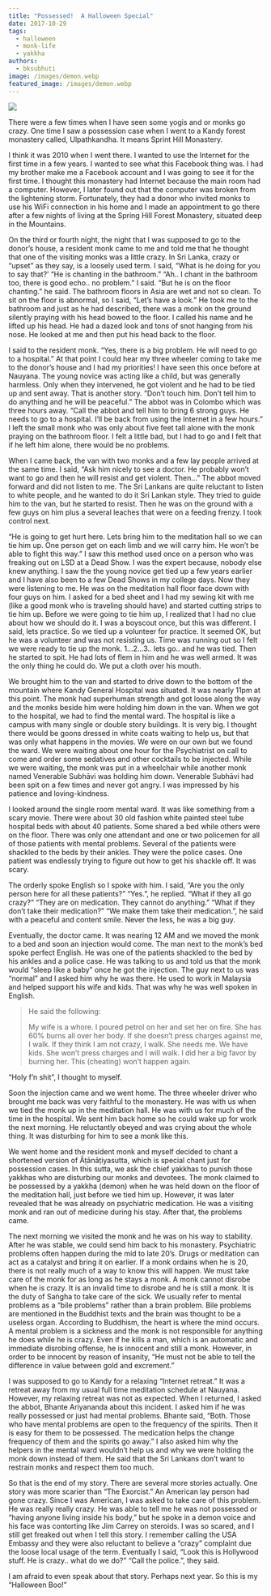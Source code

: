 ```yaml
---
title: "Possessed!  A Halloween Special"
date: 2017-10-29
tags: 
  - halloween
  - monk-life
  - yakkha
authors: 
  - bksubhuti
image: /images/demon.webp
featured_image: /images/demon.webp
---
```


[![](/images/demon.webp)](/images/2017/10/demon.webp)

There were a few times when I have seen some yogis and or monks go crazy. One time I saw a possession case when I went to a Kandy forest monastery called, Ulpathkandha. It means Sprint Hill Monastery.

I think it was 2010 when I went there. I wanted to use the Internet for the first time in a few years. I wanted to see what this Facebook thing was. I had my brother make me a Facebook account and I was going to see it for the first time. I thought this monastery had Internet because the main room had a computer. However, I later found out that the computer was broken from the lightening storm. Fortunately, they had a donor who invited monks to use his WiFi connection in his home and I made an appointment to go there after a few nights of living at the Spring Hill Forest Monastery, situated deep in the Mountains.

On the third or fourth night, the night that I was supposed to go to the donor’s house, a resident monk came to me and told me that he thought that one of the visiting monks was a little crazy. In Sri Lanka, crazy or “upset” as they say, is a loosely used term. I said, “What is he doing for you to say that?’ “He is chanting in the bathroom.” “Ah.. I chant in the bathroom too, there is good echo.. no problem.” I said. “But he is on the floor chanting.” he said. The bathroom floors in Asia are wet and not so clean. To sit on the floor is abnormal, so I said, “Let’s have a look.” He took me to the bathroom and just as he had described, there was a monk on the ground silently praying with his head bowed to the floor. I called his name and he lifted up his head. He had a dazed look and tons of snot hanging from his nose. He looked at me and then put his head back to the floor.

I said to the resident monk. “Yes, there is a big problem. He will need to go to a hospital.” At that point I could hear my three wheeler coming to take me to the donor’s house and I had my priorities! I have seen this once before at Nauyana. The young novice was acting like a child, but was generally harmless. Only when they intervened, he got violent and he had to be tied up and sent away. That is another story. “Don’t touch him. Don’t tell him to do anything and he will be peaceful.” The abbot was in Colombo which was three hours away. “Call the abbot and tell him to bring 6 strong guys. He needs to go to a hospital. I’ll be back from using the Internet in a few hours.” I left the small monk who was only about five feet tall alone with the monk praying on the bathroom floor. I felt a little bad, but I had to go and I felt that if he left him alone, there would be no problems.

When I came back, the van with two monks and a few lay people arrived at the same time. I said, “Ask him nicely to see a doctor. He probably won’t want to go and then he will resist and get violent. Then...” The abbot moved forward and did not listen to me. The Sri Lankans are quite reluctant to listen to white people, and he wanted to do it Sri Lankan style. They tried to guide him to the van, but he started to resist. Then he was on the ground with a few guys on him plus a several leaches that were on a feeding frenzy. I took control next.

“He is going to get hurt here. Lets bring him to the meditation hall so we can tie him up. One person get on each limb and we will carry him. He won’t be able to fight this way.” I saw this method used once on a person who was freaking out on LSD at a Dead Show. I was the expert because, nobody else knew anything. I saw the the young novice get tied up a few years earlier and I have also been to a few Dead Shows in my college days. Now they were listening to me. He was on the meditation hall floor face down with four guys on him. I asked for a bed sheet and I had my sewing kit with me (like a good monk who is traveling should have) and started cutting strips to tie him up. Before we were going to tie him up, I realized that I had no clue about how we should do it. I was a boyscout once, but this was different. I said, lets practice. So we tied up a volunteer for practice. It seemed OK, but he was a volunteer and was not resisting us. Time was running out so I felt we were ready to tie up the monk. 1...2...3.. lets go.. and he was tied. Then he started to spit. He had lots of flem in him and he was well armed. It was the only thing he could do. We put a cloth over his mouth.

We brought him to the van and started to drive down to the bottom of the mountain where Kandy General Hospital was situated. It was nearly 11pm at this point. The monk had superhuman strength and got loose along the way and the monks beside him were holding him down in the van. When we got to the hospital, we had to find the mental ward. The hospital is like a campus with many single or double story buildings. It is very big. I thought there would be goons dressed in white coats waiting to help us, but that was only what happens in the movies. We were on our own but we found the ward. We were waiting about one hour for the Psychiatrist on call to come and order some sedatives and other cocktails to be injected. While we were waiting, the monk was put in a wheelchair while another monk named Venerable Subhāvi was holding him down. Venerable Subhāvi had been spit on a few times and never got angry. I was impressed by his patience and loving-kindness.

I looked around the single room mental ward. It was like something from a scary movie. There were about 30 old fashion white painted steel tube hospital beds with about 40 patients. Some shared a bed while others were on the floor. There was only one attendant and one or two policemen for all of those patients with mental problems. Several of the patients were shackled to the beds by their ankles. They were the police cases. One patient was endlessly trying to figure out how to get his shackle off. It was scary.

The orderly spoke English so I spoke with him. I said, “Are you the only person here for all these patients?” “Yes.”, he replied. “What if they all go crazy?” “They are on medication. They cannot do anything.” “What if they don’t take their medication?” “We make them take their medication.”, he said with a peaceful and content smile. Never the less, he was a big guy.

Eventually, the doctor came. It was nearing 12 AM and we moved the monk to a bed and soon an injection would come. The man next to the monk’s bed spoke perfect English. He was one of the patients shackled to the bed by his ankles and a police case. He was talking to us and told us that the monk would “sleep like a baby” once he got the injection. The guy next to us was “normal” and I asked him why he was there. He used to work in Malaysia and helped support his wife and kids. That was why he was well spoken in English.

> He said the following:
> 
> My wife is a whore. I poured petrol on her and set her on fire. She has 60% burns all over her body. If she doesn’t press charges against me, I walk. If they think I am not crazy, I walk. She needs me. We have kids. She won’t press charges and I will walk. I did her a big favor by burning her. This (cheating) won’t happen again.

“Holy f’n shit”, I thought to myself.

Soon the injection came and we went home. The three wheeler driver who brought me back was very faithful to the monastery. He was with us when we tied the monk up in the meditation hall. He was with us for much of the time in the hospital. We sent him back home so he could wake up for work the next morning. He reluctantly obeyed and was crying about the whole thing. It was disturbing for him to see a monk like this.

We went home and the resident monk and myself decided to chant a shortened version of Āṭānāṭiyasutta, which is special chant just for possession cases. In this sutta, we ask the chief yakkhas to punish those yakkhas who are disturbing our monks and devotees. The monk claimed to be possessed by a yakkha (demon) when he was held down on the floor of the meditation hall, just before we tied him up. However, it was later revealed that he was already on psychiatric medication. He was a visiting monk and ran out of medicine during his stay. After that, the problems came.

The next morning we visited the monk and he was on his way to stability. After he was stable, we could send him back to his monastery. Psychiatric problems often happen during the mid to late 20’s. Drugs or meditation can act as a catalyst and bring it on earlier. If a monk ordains when he is 20, there is not really much of a way to know this will happen. We must take care of the monk for as long as he stays a monk. A monk cannot disrobe when he is crazy. It is an invalid time to disrobe and he is still a monk. It is the duty of Saṅgha to take care of the sick. We usually refer to mental problems as a “bile problems” rather than a brain problem. Bile problems are mentioned in the Buddhist texts and the brain was thought to be a useless organ. According to Buddhism, the heart is where the mind occurs. A mental problem is a sickness and the monk is not responsible for anything he does while he is crazy. Even if he kills a man, which is an automatic and immediate disrobing offense, he is innocent and still a monk. However, in order to be innocent by reason of insanity, “He must not be able to tell the difference in value between gold and excrement.”

I was supposed to go to Kandy for a relaxing “Internet retreat.” It was a retreat away from my usual full time meditation schedule at Nauyana. However, my relaxing retreat was not as expected. When I returned, I asked the abbot, Bhante Ariyananda about this incident. I asked him if he was really possessed or just had mental problems. Bhante said, “Both. Those who have mental problems are open to the frequency of the spirits. Then it is easy for them to be possessed. The medication helps the change frequency of them and the spirits go away.” I also asked him why the helpers in the mental ward wouldn’t help us and why we were holding the monk down instead of them. He said that the Sri Lankans don’t want to restrain monks and respect them too much.

So that is the end of my story. There are several more stories actually. One story was more scarier than “The Exorcist.” An American lay person had gone crazy. Since I was American, I was asked to take care of this problem. He was really really crazy. He was able to tell me he was not possessed or “having anyone living inside his body,” but he spoke in a demon voice and his face was contorting like Jim Carrey on steroids. I was so scared, and I still get freaked out when I tell this story. I remember calling the USA Embassy and they were also reluctant to believe a “crazy” complaint due the loose local usage of the term. Eventually I said, “Look this is Hollywood stuff. He is crazy.. what do we do?” “Call the police.”, they said.

I am afraid to even speak about that story. Perhaps next year. So this is my “Halloween Boo!”